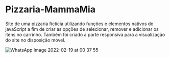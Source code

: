 # Pizzaria-MammaMia
Site de uma pizzaria fictícia utilizando funções e elementos nativos do javaScript a fim de criar as opções de selecionar, remover e adicionar os itens no carrinho. Também foi criado a parte responsiva para a visualização do site no disposição móvel. 

![WhatsApp Image 2022-02-19 at 00 37 55](https://user-images.githubusercontent.com/90053879/154785983-13656786-5c55-4103-8c92-d52afbb72ffe.jpeg)
